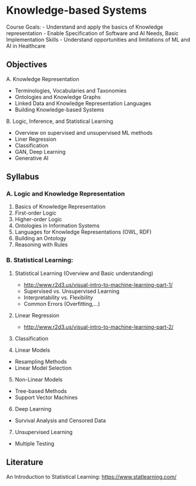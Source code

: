 # Knowledge-based Systems

Course Goals:
    - Understand and apply the basics of Knowledge representation
    - Enable Specification of Software and AI Needs, Basic Implementation Skills
    - Understand opportunities and limitations of ML and AI in Healthcare

## Objectives

A. Knowledge Representation
- Terminologies, Vocabularies and Taxonomies
- Ontologies and Knowledge Graphs
- Linked Data and Knowledge Representation Languages
- Building Knowledge-based Systems

B. Logic, Inference, and Statistical Learning
- Overview on supervised and unsupervised ML methods
- Liner Regression
- Classification
- GAN, Deep Learning
- Generative AI


## Syllabus

### A. Logic and Knowledge Representation

1. Basics of Knowledge Representation
2. First-order Logic
3. Higher-order Logic
4. Ontologies in Information Systems
5. Languages for Knowledge Representations (OWL, RDF)
6. Building an Ontology 
7. Reasoning with Rules

### B. Statistical Learning:

1. Statistical Learning (Overview and Basic understanding)
    - http://www.r2d3.us/visual-intro-to-machine-learning-part-1/
    - Supervised vs. Unsupervised Learning
    - Interpretability vs. Flexibility
    - Common Errors (Overfitting,...)

3. Linear Regression
    - http://www.r2d3.us/visual-intro-to-machine-learning-part-2/

4. Classification

5. Linear Models
- Resampling Methods
- Linear Model Selection

5. Non-Linear Models
- Tree-based Methods
- Support Vector Machines

6. Deep Learning
- Survival Analysis and Censored Data

7. Unsupervised Learning
- Multiple Testing


## Literature

An Introduction to Statistical Learning: https://www.statlearning.com/
